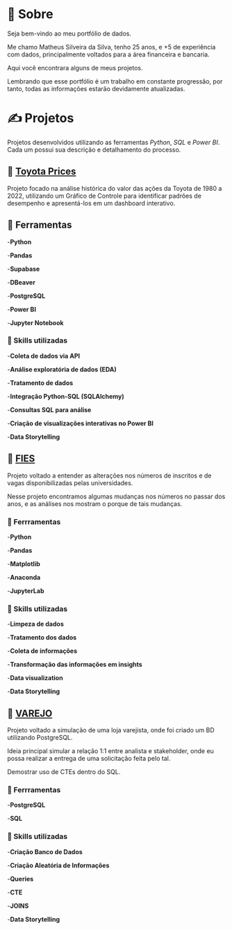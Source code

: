# :wave: Sobre

Seja bem-vindo ao meu portfólio de dados. 

Me chamo Matheus Silveira da Silva, tenho 25 anos, e +5 de experiência com dados, principalmente voltados para a área financeira e bancaria.

Aqui você encontrara alguns de meus projetos.

Lembrando que esse portfólio é um trabalho em constante progressão, por tanto, todas as informações estarão devidamente atualizadas.

# :writing_hand: Projetos

Projetos desenvolvidos utilizando as ferramentas *Python*, *SQL* e *Power BI*. Cada um possui sua descrição e detalhamento do processo.

## 🚗 [Toyota Prices](https://github.com/matheusssilveira220/portfolio_dados_toyota)

Projeto focado na análise histórica do valor das ações da Toyota de 1980 a 2022, utilizando um Gráfico de Controle para identificar padrões de desempenho e apresentá-los em um dashboard interativo.

## 🔧 Ferramentas

-**Python**

-**Pandas**

-**Supabase**

-**DBeaver**

-**PostgreSQL**

-**Power BI**

-**Jupyter Notebook**

### :memo: Skills utilizadas

-**Coleta de dados via API**

-**Análise exploratória de dados (EDA)**

-**Tratamento de dados**

-**Integração Python-SQL (SQLAlchemy)**

-**Consultas SQL para análise**

-**Criação de visualizações interativas no Power BI**

-**Data Storytelling**

## :open_book: [FIES](https://github.com/Pakcro/portfolio_dados_fies)

Projeto voltado a entender as alterações nos números de inscritos e de vagas disponibilizadas pelas universidades.

Nesse projeto encontramos algumas mudanças nos números no passar dos anos, e as análises nos mostram o porque de tais mudanças.

### :wrench: Ferrramentas

-**Python**

-**Pandas**

-**Matplotlib**

-**Anaconda**

-**JupyterLab**

### :memo: Skills utilizadas

-**Limpeza de dados**

-**Tratamento dos dados**

-**Coleta de informações**

-**Transformação das informações em insights**

-**Data visualization**

-**Data Storytelling**

## :money_with_wings: [VAREJO](https://github.com/matheusssilveira220/portfolio_dados_varejo)

Projeto voltado a simulação de uma loja varejista, onde foi criado um BD utilizando PostgreSQL.

Ideia principal simular a relação 1:1 entre analista e stakeholder, onde eu possa realizar a entrega de uma solicitação feita pelo tal.

Demostrar uso de CTEs dentro do SQL.

### :wrench: Ferrramentas

-**PostgreSQL**

-**SQL**


### :memo: Skills utilizadas

-**Criação Banco de Dados**

-**Criação Aleatória de Informações**

-**Queries**

-**CTE**

-**JOINS**

-**Data Storytelling**

